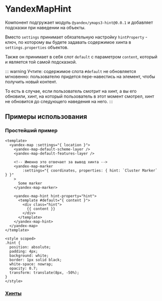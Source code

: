 # YandexMapHint

Компонент подгружает модуль `@yandex/ymaps3-hint@0.0.1` и добавляет подсказки при наведении на объекты.

Вместо `settings` принимает обязательную настройку `hintProperty` - ключ, по которому вы будете задавать содержимое хинта в `settings.properties` объектов. 

Также он принимает в себя слот `default` с параметром `content`, который и является той самой подсказкой.

::: warning
Учтите: содержимое слота `#default` не обновляется мгновенно: пользователю придется пере-навестись на элемент, чтобы получить новый контент.

То есть в случае, если пользователь смотрит на хинт, а вы его обновили, хинт, на который пользователь в этот момент смотрел, хинт не обновится до следующего наведения на него.
:::

## Примеры использования

### Простейший пример

```vue
<template>
  <yandex-map :settings="{ location }">
    <yandex-map-default-scheme-layer />
    <yandex-map-default-features-layer />

    <!-- Именно это отвечает за вывод хинта -->
    <yandex-map-marker
        :settings="{ coordinates, properties: { hint: `Cluster Marker` } }"
    >
      Some marker
    </yandex-map-marker>
    
    <yandex-map-hint hint-property="hint">
      <template #default="{ content }">
        <div class="hint">
          {{ content }}
        </div>
      </template>
    </yandex-map-hint>
  </yandex-map>
</template>

<style scoped>
.hint {
  position: absolute;
  padding: 4px;
  background: white;
  border: 1px solid black;
  white-space: nowrap;
  opacity: 0.7;
  transform: translate(8px, -50%);
}
</style>
```

### [Хинты](/examples/hint)
